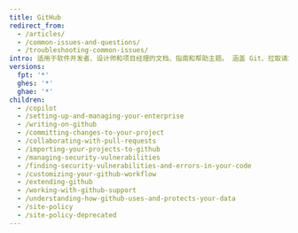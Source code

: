 ```yaml
---
title: GitHub
redirect_from:
  - /articles/
  - /common-issues-and-questions/
  - /troubleshooting-common-issues/
intro: 适用于软件开发者、设计师和项目经理的文档、指南和帮助主题。 涵盖 Git、拉取请求、问题、wiki、gist 和充分使用 GitHub 进行开发所需的一切。
versions:
  fpt: '*'
  ghes: '*'
  ghae: '*'
children:
  - /copilot
  - /setting-up-and-managing-your-enterprise
  - /writing-on-github
  - /committing-changes-to-your-project
  - /collaborating-with-pull-requests
  - /importing-your-projects-to-github
  - /managing-security-vulnerabilities
  - /finding-security-vulnerabilities-and-errors-in-your-code
  - /customizing-your-github-workflow
  - /extending-github
  - /working-with-github-support
  - /understanding-how-github-uses-and-protects-your-data
  - /site-policy
  - /site-policy-deprecated
---
```


